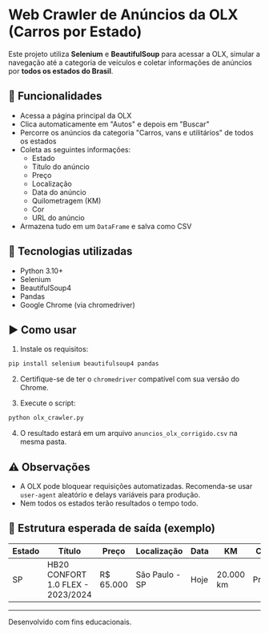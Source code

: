 # Web Crawler de Anúncios da OLX (Carros por Estado)

Este projeto utiliza **Selenium** e **BeautifulSoup** para acessar a OLX, simular a navegação até a categoria de veículos e coletar informações de anúncios por **todos os estados do Brasil**.

## 🚗 Funcionalidades

- Acessa a página principal da OLX
- Clica automaticamente em "Autos" e depois em "Buscar"
- Percorre os anúncios da categoria "Carros, vans e utilitários" de todos os estados
- Coleta as seguintes informações:
  - Estado
  - Título do anúncio
  - Preço
  - Localização
  - Data do anúncio
  - Quilometragem (KM)
  - Cor
  - URL do anúncio
- Armazena tudo em um `DataFrame` e salva como CSV

## 🧰 Tecnologias utilizadas

- Python 3.10+
- Selenium
- BeautifulSoup4
- Pandas
- Google Chrome (via chromedriver)

## ▶️ Como usar

1. Instale os requisitos:

```bash
pip install selenium beautifulsoup4 pandas
```

2. Certifique-se de ter o `chromedriver` compatível com sua versão do Chrome.

3. Execute o script:

```bash
python olx_crawler.py
```

4. O resultado estará em um arquivo `anuncios_olx_corrigido.csv` na mesma pasta.

## ⚠️ Observações

- A OLX pode bloquear requisições automatizadas. Recomenda-se usar `user-agent` aleatório e delays variáveis para produção.
- Nem todos os estados terão resultados o tempo todo.

## 📁 Estrutura esperada de saída (exemplo)

| Estado | Título                             | Preço      | Localização     | Data   | KM       | Cor      | URL                         |
|--------|-------------------------------------|------------|------------------|--------|----------|----------|-----------------------------|
| SP     | HB20 CONFORT 1.0 FLEX - 2023/2024   | R$ 65.000  | São Paulo - SP   | Hoje   | 20.000 km| Prata    | https://sp.olx.com.br/...   |

---

Desenvolvido com fins educacionais.
